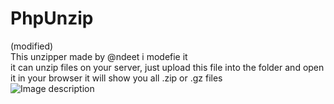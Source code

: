 # PhpUnzip
(modified)<br>
This unzipper made by @ndeet i modefie it<br>
it can unzip files on your server, just upload this file into the folder and open it in your browser it will show you all .zip or .gz files <br>
![Image description](https://i.imgur.com/f2mKjZ6.png)<br>
